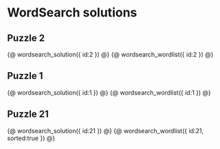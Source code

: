 # WordSearch solutions

## Puzzle 2

{@ wordsearch_solution({ id:2 }) @}
{@ wordsearch_wordlist({ id:2 }) @}

## Puzzle 1 

{@ wordsearch_solution({ id:1 }) @}
{@ wordsearch_wordlist({ id:1 }) @}

## Puzzle 21

{@ wordsearch_solution({ id:21 }) @}
{@ wordsearch_wordlist({ id:21, sorted:true }) @}